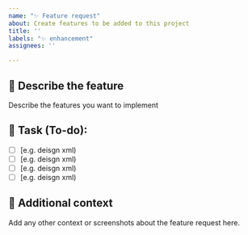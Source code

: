 ```yaml
---
name: "✨ Feature request"
about: Create features to be added to this project
title: ''
labels: "✨ enhancement"
assignees: ''

---
```


## 🚀 Describe the feature
Describe the features you want to implement

## 📝 Task (To-do):
 - [ ] [e.g. deisgn xml)
 - [ ] [e.g. deisgn xml)
 - [ ] [e.g. deisgn xml)
 - [ ] [e.g. deisgn xml)

## 📢 Additional context
Add any other context or screenshots about the feature request here.
